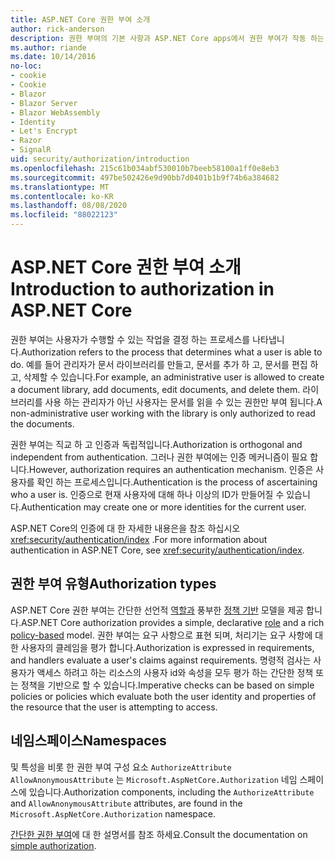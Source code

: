 ```yaml
---
title: ASP.NET Core 권한 부여 소개
author: rick-anderson
description: 권한 부여의 기본 사항과 ASP.NET Core apps에서 권한 부여가 작동 하는 방식에 대해 알아봅니다.
ms.author: riande
ms.date: 10/14/2016
no-loc:
- cookie
- Cookie
- Blazor
- Blazor Server
- Blazor WebAssembly
- Identity
- Let's Encrypt
- Razor
- SignalR
uid: security/authorization/introduction
ms.openlocfilehash: 215c61b034abf530010b7beeb58100a1ff0e8eb3
ms.sourcegitcommit: 497be502426e9d90bb7d0401b1b9f74b6a384682
ms.translationtype: MT
ms.contentlocale: ko-KR
ms.lasthandoff: 08/08/2020
ms.locfileid: "88022123"
---
```

# <a name="introduction-to-authorization-in-aspnet-core"></a><span data-ttu-id="07a9b-103">ASP.NET Core 권한 부여 소개</span><span class="sxs-lookup"><span data-stu-id="07a9b-103">Introduction to authorization in ASP.NET Core</span></span>

<a name="security-authorization-introduction"></a>

<span data-ttu-id="07a9b-104">권한 부여는 사용자가 수행할 수 있는 작업을 결정 하는 프로세스를 나타냅니다.</span><span class="sxs-lookup"><span data-stu-id="07a9b-104">Authorization refers to the process that determines what a user is able to do.</span></span> <span data-ttu-id="07a9b-105">예를 들어 관리자가 문서 라이브러리를 만들고, 문서를 추가 하 고, 문서를 편집 하 고, 삭제할 수 있습니다.</span><span class="sxs-lookup"><span data-stu-id="07a9b-105">For example, an administrative user is allowed to create a document library, add documents, edit documents, and delete them.</span></span> <span data-ttu-id="07a9b-106">라이브러리를 사용 하는 관리자가 아닌 사용자는 문서를 읽을 수 있는 권한만 부여 됩니다.</span><span class="sxs-lookup"><span data-stu-id="07a9b-106">A non-administrative user working with the library is only authorized to read the documents.</span></span>

<span data-ttu-id="07a9b-107">권한 부여는 직교 하 고 인증과 독립적입니다.</span><span class="sxs-lookup"><span data-stu-id="07a9b-107">Authorization is orthogonal and independent from authentication.</span></span> <span data-ttu-id="07a9b-108">그러나 권한 부여에는 인증 메커니즘이 필요 합니다.</span><span class="sxs-lookup"><span data-stu-id="07a9b-108">However, authorization requires an authentication mechanism.</span></span> <span data-ttu-id="07a9b-109">인증은 사용자를 확인 하는 프로세스입니다.</span><span class="sxs-lookup"><span data-stu-id="07a9b-109">Authentication is the process of ascertaining who a user is.</span></span> <span data-ttu-id="07a9b-110">인증으로 현재 사용자에 대해 하나 이상의 ID가 만들어질 수 있습니다.</span><span class="sxs-lookup"><span data-stu-id="07a9b-110">Authentication may create one or more identities for the current user.</span></span>

<span data-ttu-id="07a9b-111">ASP.NET Core의 인증에 대 한 자세한 내용은을 참조 하십시오 <xref:security/authentication/index> .</span><span class="sxs-lookup"><span data-stu-id="07a9b-111">For more information about authentication in ASP.NET Core, see <xref:security/authentication/index>.</span></span>

## <a name="authorization-types"></a><span data-ttu-id="07a9b-112">권한 부여 유형</span><span class="sxs-lookup"><span data-stu-id="07a9b-112">Authorization types</span></span>

<span data-ttu-id="07a9b-113">ASP.NET Core 권한 부여는 간단한 선언적 [역할과](xref:security/authorization/roles) 풍부한 [정책 기반](xref:security/authorization/policies) 모델을 제공 합니다.</span><span class="sxs-lookup"><span data-stu-id="07a9b-113">ASP.NET Core authorization provides a simple, declarative [role](xref:security/authorization/roles) and a rich [policy-based](xref:security/authorization/policies) model.</span></span> <span data-ttu-id="07a9b-114">권한 부여는 요구 사항으로 표현 되며, 처리기는 요구 사항에 대 한 사용자의 클레임을 평가 합니다.</span><span class="sxs-lookup"><span data-stu-id="07a9b-114">Authorization is expressed in requirements, and handlers evaluate a user's claims against requirements.</span></span> <span data-ttu-id="07a9b-115">명령적 검사는 사용자가 액세스 하려고 하는 리소스의 사용자 id와 속성을 모두 평가 하는 간단한 정책 또는 정책을 기반으로 할 수 있습니다.</span><span class="sxs-lookup"><span data-stu-id="07a9b-115">Imperative checks can be based on simple policies or policies which evaluate both the user identity and properties of the resource that the user is attempting to access.</span></span>

## <a name="namespaces"></a><span data-ttu-id="07a9b-116">네임스페이스</span><span class="sxs-lookup"><span data-stu-id="07a9b-116">Namespaces</span></span>

<span data-ttu-id="07a9b-117">및 특성을 비롯 한 권한 부여 구성 요소 `AuthorizeAttribute` `AllowAnonymousAttribute` 는 `Microsoft.AspNetCore.Authorization` 네임 스페이스에 있습니다.</span><span class="sxs-lookup"><span data-stu-id="07a9b-117">Authorization components, including the `AuthorizeAttribute` and `AllowAnonymousAttribute` attributes, are found in the `Microsoft.AspNetCore.Authorization` namespace.</span></span>

<span data-ttu-id="07a9b-118">[간단한 권한 부여](xref:security/authorization/simple)에 대 한 설명서를 참조 하세요.</span><span class="sxs-lookup"><span data-stu-id="07a9b-118">Consult the documentation on [simple authorization](xref:security/authorization/simple).</span></span>
